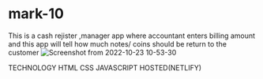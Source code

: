 # mark-10
This is a cash rejister ,manager app where accountant enters billing amount and this app will tell how much notes/
coins should be return to the customer
![Screenshot from 2022-10-23 10-53-30](https://user-images.githubusercontent.com/84988287/197375409-b1309509-9f87-48a4-9568-cf59c293b808.png)



TECHNOLOGY
HTML
CSS
JAVASCRIPT
HOSTED(NETLIFY)
